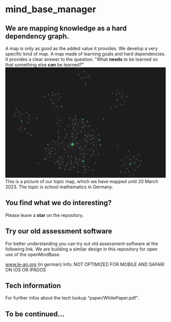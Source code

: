 # mind_base_manager
## We are mapping knowledge as a hard dependency graph.
A map is only as good as the added value it provides. We develop a very specific kind of map. A map made of learning goals and hard dependencies. It provides a clear answer to the question: "What **needs** to be learned so that something else **can** be learned?"
![](images/germany_math_graph.png)
This is a picture of our topic map, which we have mapped until 20 March 2023. The topic is school mathematics in Germany.

## You find what we do interesting?
Please leave a **star** on the repository.

## Try our old assessment software
For better understanding you can try out old assessment-software at the following link.
We are building a similar design in this repository for open use of the openMindBase.

www.le-an.org (in german)
Info: NOT OPTIMIZED FOR MOBILE AND SAFARI ON IOS OR IPADOS

## Tech information
For further infos about the tech lookup "paper/WhitePaper.pdf".

## To be continued...



